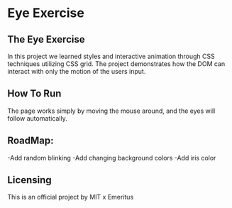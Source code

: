 # Eye Exercise

## The Eye Exercise

In this project we learned styles and interactive animation through CSS techniques utilizing CSS grid.
The project demonstrates how the DOM can interact with only the motion of the users input.

## How To Run
The page works simply by moving the mouse around, and the eyes will follow automatically.

## RoadMap:
-Add random blinking
-Add changing background colors
-Add iris color

## Licensing
This is an official project by MIT x Emeritus
